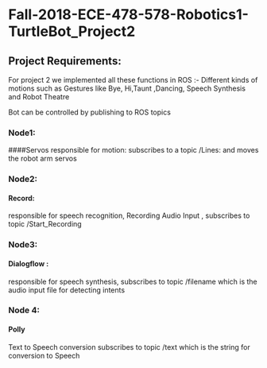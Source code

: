 # Fall-2018-ECE-478-578-Robotics1-TurtleBot_Project2

## Project Requirements:

For project 2 we implemented all these functions in ROS :- 
Different kinds of motions such as Gestures like Bye, Hi,Taunt ,Dancing, Speech Synthesis and Robot Theatre  

Bot can be controlled by publishing to ROS topics

### Node1: 
####Servos
responsible for motion: subscribes to a topic /Lines: and moves the robot arm servos

### Node2: 
#### Record: 
responsible for speech recognition, Recording Audio Input , subscribes to topic /Start_Recording

### Node3: 
#### Dialogflow :
responsible for speech synthesis, subscribes to topic /filename which is the audio input file for detecting intents

### Node 4: 
#### Polly 
Text to Speech conversion subscribes to topic /text which is the string for conversion to Speech

